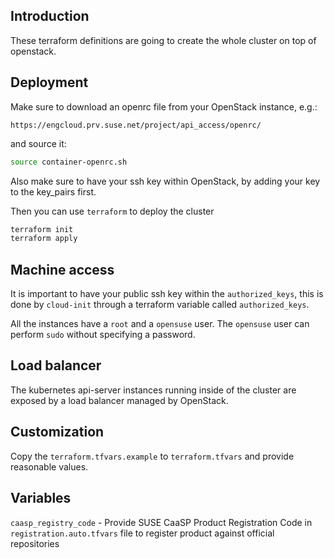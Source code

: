 ## Introduction

These terraform definitions are going to create the whole
cluster on top of openstack.

## Deployment

Make sure to download an openrc file from your OpenStack instance, e.g.:

`https://engcloud.prv.suse.net/project/api_access/openrc/`

and source it:

```sh
source container-openrc.sh
```

Also make sure to have your ssh key within OpenStack, by adding your key to the
key_pairs first.

Then you can use `terraform` to deploy the cluster

```sh
terraform init
terraform apply
```

## Machine access

It is important to have your public ssh key within the `authorized_keys`,
this is done by `cloud-init` through a terraform variable called `authorized_keys`.

All the instances have a `root` and a `opensuse` user. The `opensuse` user can
perform `sudo` without specifying a password.

## Load balancer

The kubernetes api-server instances running inside of the cluster are
exposed by a load balancer managed by OpenStack.

## Customization

Copy the `terraform.tfvars.example` to `terraform.tfvars` and
provide reasonable values.

## Variables

`caasp_registry_code` - Provide SUSE CaaSP Product Registration Code in 
`registration.auto.tfvars` file to register product against official repositories

